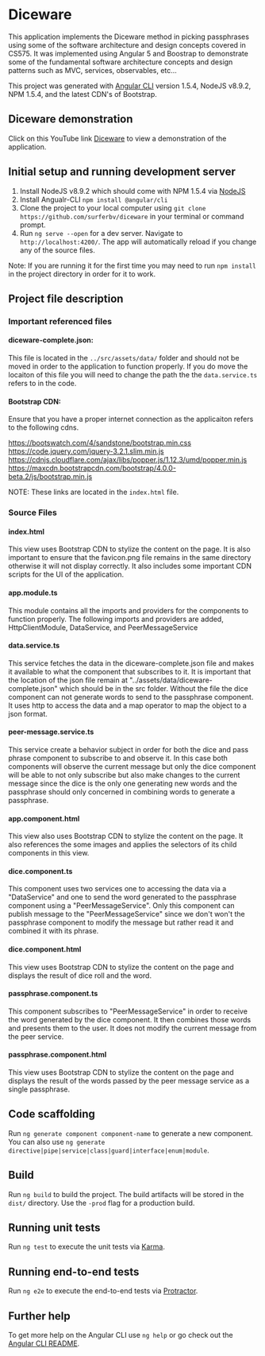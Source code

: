 # Diceware

This application implements the Diceware method in picking passphrases using some of the software architecture and design concepts covered in CS575. It was implemented using Angular 5 and Boostrap to demonstrate some of the fundamental software architecture concepts and design patterns such as MVC, services, observables, etc...

This project was generated with [Angular CLI](https://github.com/angular/angular-cli) version 1.5.4, NodeJS v8.9.2, NPM 1.5.4, and the latest CDN's of Bootstrap.

## Diceware demonstration
Click on this YouTube link [Diceware](https://www.youtube.com/watch?v=rlnDk_wzl18) to view a demonstration of the application. 

## Initial setup and running development server

1. Install NodeJS v8.9.2 which should come with NPM 1.5.4 via [NodeJS](https://nodejs.org/en/download/)
2. Install Angualr-CLI `npm install @angular/cli`
3. Clone the project to your local computer using `git clone https://github.com/surferbv/diceware` in your terminal or command prompt.
4. Run `ng serve --open` for a dev server. Navigate to `http://localhost:4200/`. The app will automatically reload if you change any of the source files.

Note: If you are running it for the first time you may need to run `npm install` in the project directory in order for it to work.

## Project file description

### Important referenced files
#### diceware-complete.json: 
This file is located in the `../src/assets/data/` folder and should not be moved in order to the application to function properly. If you do move the locaiton of this file you will need to change the path the the `data.service.ts` refers to in the code.

#### Bootstrap CDN:
Ensure that you have a proper internet connection as the applicaiton refers to the following cdns. 

https://bootswatch.com/4/sandstone/bootstrap.min.css
https://code.jquery.com/jquery-3.2.1.slim.min.js
https://cdnjs.cloudflare.com/ajax/libs/popper.js/1.12.3/umd/popper.min.js
https://maxcdn.bootstrapcdn.com/bootstrap/4.0.0-beta.2/js/bootstrap.min.js

NOTE: These links are located in the `index.html` file.

### Source Files
#### index.html
This view uses Bootstrap CDN to stylize the content on the page.
It is also important to ensure that the favicon.png file remains in the
same directory otherwise it will not display correctly. It also includes
some important CDN scripts for the UI of the application.

#### app.module.ts
This module contains all the imports and providers for the components 
to function properly. The following imports and providers are added, HttpClientModule, DataService, and PeerMessageService

#### data.service.ts
This service fetches the data in the diceware-complete.json file and makes it available to what
the component that subscribes to it. It is important that the location of the json file remain at
"../assets/data/diceware-complete.json" which should be in the src folder. Without the file the dice component
can not generate words to send to the passphrase component. It uses http to access the data and a map operator
to map the object to a json format.

#### peer-message.service.ts
This service create a behavior subject in order for both the dice and pass phrase component to subscribe to
and observe it. In this case both components will observe the current message but only the dice component
will be able to not only subscribe but also make changes to the current message since the dice is the only
one generating new words and the passphrase should only concerned in combining words to generate a passphrase.

#### app.component.html
This view also uses Bootstrap CDN to stylize the content on the page.
It also references the some images and applies the selectors of
its child components in this view.

#### dice.component.ts
This component uses two services one to accessing the data via a "DataService" and one to send the
word generated to the passphrase component using a "PeerMessageService". Only this component can
publish message to the "PeerMessageService" since we don't won't the passphrase component to modify
the message but rather read it and combined it with its phrase.

#### dice.component.html
This view uses Bootstrap CDN to stylize the content on the page
and displays the result of dice roll and the word.

#### passphrase.component.ts
This component subscribes to "PeerMessageService" in order to receive the word generated by the dice component.
It then combines those words and presents them to the user. It does not modify the current message from the
peer service.

#### passphrase.component.html
This view uses Bootstrap CDN to stylize the content on the page
and displays the result of the words passed by the peer message service
as a single passphrase.

## Code scaffolding

Run `ng generate component component-name` to generate a new component. You can also use `ng generate directive|pipe|service|class|guard|interface|enum|module`.

## Build

Run `ng build` to build the project. The build artifacts will be stored in the `dist/` directory. Use the `-prod` flag for a production build.

## Running unit tests

Run `ng test` to execute the unit tests via [Karma](https://karma-runner.github.io).

## Running end-to-end tests

Run `ng e2e` to execute the end-to-end tests via [Protractor](http://www.protractortest.org/).

## Further help

To get more help on the Angular CLI use `ng help` or go check out the [Angular CLI README](https://github.com/angular/angular-cli/blob/master/README.md).
